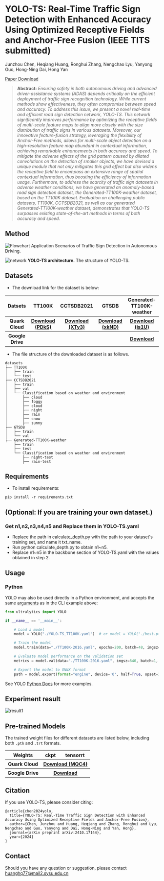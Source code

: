 # YOLO-TS: Real-Time Traffic Sign Detection with Enhanced Accuracy Using Optimized Receptive Fields and Anchor-Free Fusion (IEEE TITS submitted)

 Junzhou Chen, Heqiang Huang, Ronghui Zhang, Nengchao Lyu, Yanyong Guo, Hong-Ning Dai, Hong Yan

[Paper Download](https://arxiv.org/pdf/2410.17144v1)

> **Abstract:** *Ensuring safety in both autonomous driving and advanced driver-assistance systems (ADAS) depends critically on the efficient deployment of traffic sign recognition technology. While current methods show effectiveness, they often compromise between speed and accuracy. To address this issue, we present a novel real-time and efficient road sign detection network, YOLO-TS. This network significantly improves performance by optimizing the receptive fields of multi-scale feature maps to align more closely with the size distribution of traffic signs in various datasets. Moreover, our innovative feature-fusion strategy, leveraging the flexibility of Anchor-Free methods, allows for multi-scale object detection on a high-resolution feature map abundant in contextual information, achieving remarkable enhancements in both accuracy and speed. To mitigate the adverse effects of the grid pattern caused by dilated convolutions on the detection of smaller objects, we have devised a unique module that not only mitigates this grid effect but also widens the receptive field to encompass an extensive range of spatial contextual information, thus boosting the efficiency of information usage. Furthermore, to address the scarcity of traffic sign datasets in adverse weather conditions, we have generated an anomaly-based road sign detection dataset, the Generated-TT100K-weather dataset, based on the TT100K dataset. Evaluation on challenging public datasets, TT100K, CCTSDB2021, as well as our generated Generated-TT100K-weather dataset, demonstrates that YOLO-TS surpasses existing state-of-the-art methods in terms of both accuracy and speed.*

## Method
![Flowchart](fig/Flowchart.jpg)
Application Scenarios of Traffic Sign Detection in Autonomous Driving.

![network](fig/network.png)
**YOLO-TS architecture.** The structure of YOLO-TS.

## Datasets
* The download link for the dataset is below:
<table>
<thead>
  <tr>
    <th>Datsets</th>
    <th>TT100K</th>
    <th>CCTSDB2021</th>
    <th>GTSDB</th>
    <th>Generated-TT100K-weather</th>
  </tr>
</thead>
<tbody>
  <tr>
    <th>Quark Cloud</th>
    <th> <a href="https://pan.quark.cn/s/24062830411b">Download (PDkS)</a> </th>
    <th> <a href="https://pan.quark.cn/s/ea20e9bfb364">Download (XTy3)</a> </th>
    <th> <a href="https://pan.quark.cn/s/b4b672efc69b">Download (xkND)</a> </th>
    <th> <a href="https://pan.quark.cn/s/eb6c18fb4ec5">Download (is1U)</a> </th>
  </tr>
   <tr>
    <th>Google Drive</th>
    <th> <a - </a> </th>
    <th> <a - </th>
    <th> <a - </a> </th>
    <th> <a href="https://drive.google.com/drive/folders/1bbIGjhTXnWIgicjVX_L2kxxeKGlGdik9?usp=sharing">Download</a> </th>
  </tr>
</tbody>
</table>

* The file structure of the downloaded dataset is as follows.

```
datasets
├── TT100K
│   ├── train
│   └── test
├── CCTSDB2021
│   ├── train
│   ├── val
│   └── Classification based on weather and environment
│       ├── cloud
│       ├── foggy
│       ├── cloud
│       ├── night
│       ├── rain
│       ├── snow
│       ├── sunny
├── GTSDB
│   ├── train
│   └── val
├── Generated-TT100K-weather
    ├── train
    ├── test
    └── Classification based on weather and environment
        ├── night-test
        ├── rain-test
```

## Requirements
* To install requirements: 
```
pip install -r requirements.txt
```

## (Optional: If you are training your own dataset.) 
### Get n1,n2,n3,n4,n5 and Replace them in YOLO-TS.yaml
* Replace the path in calculate_depth.py with the path to your dataset's training set, and name it txt_name.
* Run python calculate_depth.py to obtain n1~n5.
* Replace n1~n5 in the backbone section of YOLO-TS.yaml with the values obtained in step 2.

## Usage
### Python

YOLO may also be used directly in a Python environment, and accepts the same [arguments](https://docs.ultralytics.com/usage/cfg/) as in the CLI example above:

```python
from ultralytics import YOLO

if __name__ == '__main__':

    # Load a model
    model = YOLO("./YOLO-TS_TT100K.yaml")  # or model = YOLO("./best.pt")

    # Train the model
    model.train(data="./TT100K-2016.yaml", epochs=200, batch=48, imgsz=640, device='0,1,2,3') # GTSDB use imgsz=1024

    # Evaluate model performance on the validation set
    metrics = model.val(data="./TT100K-2016.yaml", imgsz=640, batch=1, device='0') # GTSDB use imgsz=1024

    # Export the model to ONNX format
    path = model.export(format="engine", device='0', half=True, opset=12)
```

See YOLO [Python Docs](https://docs.ultralytics.com/usage/python/) for more examples.

## Experiment result
![result1](fig/result1.png)

## Pre-trained Models
The trained weight files for different datasets are listed below, including both `.pth` and `.trt` formats.

<table>
<thead>
  <tr>
    <th>Weights</th>
    <th>ckpt</th>
    <th>tensorrt</th>
  </tr>
</thead>
<tbody>
  <tr>
    <th>Quark Cloud</th>
    <th colspan="2"> <a href="https://pan.quark.cn/s/6a3002dfaab0">Download (MQC4)</a> </th>
  </tr>
   <tr>
    <th>Google Drive</th>
    <th colspan="2"> <a href="https://drive.google.com/drive/folders/1l-em856gi4810U7qU1fo0epdfbJ3_sus?usp=sharing">Download </a> </th>
  </tr>
</tbody>
</table>

## Citation
If you use YOLO-TS, please consider citing:
```
@article{chen2024yolo,
  title={YOLO-TS: Real-Time Traffic Sign Detection with Enhanced Accuracy Using Optimized Receptive Fields and Anchor-Free Fusion},
  author={Chen, Junzhou and Huang, Heqiang and Zhang, Ronghui and Lyu, Nengchao and Guo, Yanyong and Dai, Hong-Ning and Yan, Hong},
  journal={arXiv preprint arXiv:2410.17144},
  year={2024}
}
```

## Contact
Should you have any question or suggestion, please contact huanghq77@mail2.sysu.edu.cn

